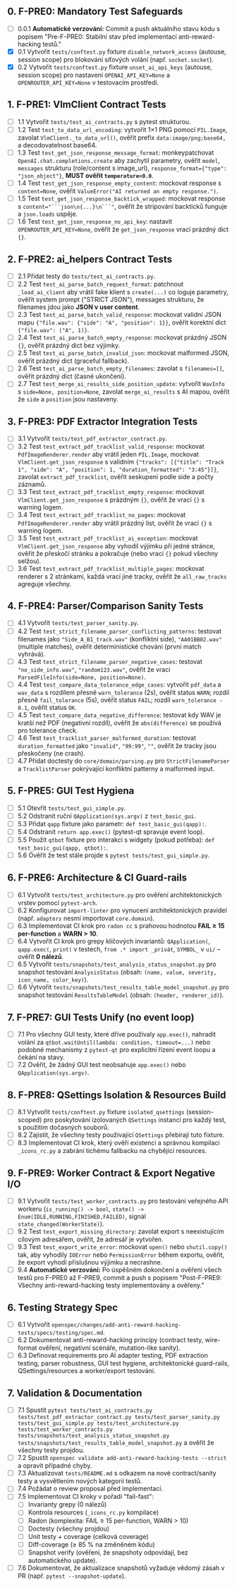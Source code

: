 ## 0. F-PRE0: Mandatory Test Safeguards
- [ ] 0.0.1 **Automatické verzování:** Commit a push aktuálního stavu kódu s popisem "Pre-F-PRE0: Stabilní stav před implementací anti-reward-hacking testů."
- [x] 0.1 Vytvořit `tests/conftest.py` fixture `disable_network_access` (autouse, session scope) pro blokování síťových volání (např. `socket.socket`).
- [x] 0.2 Vytvořit `tests/conftest.py` fixture `unset_ai_api_keys` (autouse, session scope) pro nastavení `OPENAI_API_KEY=None` a `OPENROUTER_API_KEY=None` v testovacím prostředí.

## 1. F-PRE1: VlmClient Contract Tests
- [ ] 1.1 Vytvořit `tests/test_ai_contracts.py` s pytest strukturou.
- [ ] 1.2 Test `test_to_data_url_encoding`: vytvořit 1×1 PNG pomocí `PIL.Image`, zavolat `VlmClient._to_data_url()`, ověřit prefix `data:image/png;base64,` a decodovatelnost base64.
- [ ] 1.3 Test `test_get_json_response_message_format`: monkeypatchovat `OpenAI.chat.completions.create` aby zachytil parametry, ověřit `model`, `messages` strukturu (role/content s image_url), `response_format={"type": "json_object"}`, **MUST ověřit `temperature=0.0`**.
- [ ] 1.4 Test `test_get_json_response_empty_content`: mockovat response s `content=None`, ověřit `ValueError("AI returned an empty response.")`.
- [ ] 1.5 Test `test_get_json_response_backtick_wrapped`: mockovat response s `content="```json\n{...}\n```"`, ověřit že stripování backticků funguje a `json.loads` uspěje.
- [ ] 1.6 Test `test_get_json_response_no_api_key`: nastavit `OPENROUTER_API_KEY=None`, ověřit že `get_json_response` vrací prázdný dict `{}`.

## 2. F-PRE2: ai_helpers Contract Tests
- [ ] 2.1 Přidat testy do `tests/test_ai_contracts.py`.
- [ ] 2.2 Test `test_ai_parse_batch_request_format`: patchnout `_load_ai_client` aby vrátil fake klient s `create(...)` co loguje parametry, ověřit system prompt ("STRICT JSON"), messages strukturu, že filenames jdou jako **JSON v user content**.
- [ ] 2.3 Test `test_ai_parse_batch_valid_response`: mockovat validní JSON mapu `{"file.wav": {"side": "A", "position": 1}}`, ověřit korektní dict `{"file.wav": ("A", 1)}`.
- [ ] 2.4 Test `test_ai_parse_batch_empty_response`: mockovat prázdný JSON `{}`, ověřit prázdný dict bez výjimky.
- [ ] 2.5 Test `test_ai_parse_batch_invalid_json`: mockovat malformed JSON, ověřit prázdný dict (graceful fallback).
- [ ] 2.6 Test `test_ai_parse_batch_empty_filenames`: zavolat s `filenames=[]`, ověřit prázdný dict (časné ukončení).
- [ ] 2.7 Test `test_merge_ai_results_side_position_update`: vytvořit `WavInfo` s `side=None, position=None`, zavolat `merge_ai_results` s AI mapou, ověřit že `side` a `position` jsou nastaveny.

## 3. F-PRE3: PDF Extractor Integration Tests
- [ ] 3.1 Vytvořit `tests/test_pdf_extractor_contract.py`.
- [ ] 3.2 Test `test_extract_pdf_tracklist_valid_response`: mockovat `PdfImageRenderer.render` aby vrátil jeden `PIL.Image`, mockovat `VlmClient.get_json_response` s validním `{"tracks": [{"title": "Track 1", "side": "A", "position": 1, "duration_formatted": "3:45"}]}`, zavolat `extract_pdf_tracklist`, ověřit seskupení podle side a počty záznamů.
- [ ] 3.3 Test `test_extract_pdf_tracklist_empty_response`: mockovat `VlmClient.get_json_response` s prázdným `{}`, ověřit že vrací `{}` s warning logem.
- [ ] 3.4 Test `test_extract_pdf_tracklist_no_pages`: mockovat `PdfImageRenderer.render` aby vrátil prázdný list, ověřit že vrací `{}` s warning logem.
- [ ] 3.5 Test `test_extract_pdf_tracklist_ai_exception`: mockovat `VlmClient.get_json_response` aby vyhodil výjimku při jedné stránce, ověřit že přeskočí stránku a pokračuje (nebo vrací `{}` pokud všechny selžou).
- [ ] 3.6 Test `test_extract_pdf_tracklist_multiple_pages`: mockovat renderer s 2 stránkami, každá vrací jiné tracky, ověřit že `all_raw_tracks` agreguje všechny.

## 4. F-PRE4: Parser/Comparison Sanity Tests
- [ ] 4.1 Vytvořit `tests/test_parser_sanity.py`.
- [ ] 4.2 Test `test_strict_filename_parser_conflicting_patterns`: testovat filenames jako `"Side_A_B1_track.wav"` (konfliktní side), `"AA01BB02.wav"` (multiple matches), ověřit deterministické chování (první match vyhrává).
- [ ] 4.3 Test `test_strict_filename_parser_negative_cases`: testovat `"no_side_info.wav"`, `"random123.wav"`, ověřit že vrací `ParsedFileInfo(side=None, position=None)`.
- [ ] 4.4 Test `test_compare_data_tolerance_edge_cases`: vytvořit `pdf_data` a `wav_data` s rozdílem přesně `warn_tolerance` (2s), ověřit status `WARN`; rozdíl přesně `fail_tolerance` (5s), ověřit status `FAIL`; rozdíl `warn_tolerance - 0.1`, ověřit status `OK`.
- [ ] 4.5 Test `test_compare_data_negative_difference`: testovat kdy WAV je kratší než PDF (negativní rozdíl), ověřit že `abs(difference)` se používá pro tolerance check.
- [ ] 4.6 Test `test_tracklist_parser_malformed_duration`: testovat `duration_formatted` jako `"invalid"`, `"99:99"`, `""`, ověřit že tracky jsou přeskočeny (ne crash).
- [ ] 4.7 Přidat doctesty do `core/domain/parsing.py` pro `StrictFilenameParser` a `TracklistParser` pokrývající konfliktní patterny a malformed input.

## 5. F-PRE5: GUI Test Hygiena
- [ ] 5.1 Otevřít `tests/test_gui_simple.py`.
- [ ] 5.2 Odstranit ruční `QApplication(sys.argv)` z `test_basic_gui`.
- [ ] 5.3 Přidat `qapp` fixture jako parametr: `def test_basic_gui(qapp):`.
- [ ] 5.4 Odstranit `return app.exec()` (pytest-qt spravuje event loop).
- [ ] 5.5 Použít `qtbot` fixture pro interakci s widgety (pokud potřeba): `def test_basic_gui(qapp, qtbot):`.
- [ ] 5.6 Ověřit že test stále projde s `pytest tests/test_gui_simple.py`.

## 6. F-PRE6: Architecture & CI Guard-rails
- [ ] 6.1 Vytvořit `tests/test_architecture.py` pro ověření architektonických vrstev pomocí `pytest-arch`.
- [ ] 6.2 Konfigurovat `import-linter` pro vynucení architektonických pravidel (např. `adapters` nesmí importovat `core.domain`).
- [ ] 6.3 Implementovat CI krok pro `radon cc` s prahovou hodnotou **FAIL ≥ 15 per-function** a **WARN > 10**.
- [ ] 6.4 Vytvořit CI krok pro grepy klíčových invariantů: `QApplication(`, `qapp.exec(`, `print(` v testech, `from .* import _privát`, `SYMBOL_` v `ui/` – ověřit **0 nálezů**.
- [ ] 6.5 Vytvořit `tests/snapshots/test_analysis_status_snapshot.py` pro snapshot testování `AnalysisStatus` (obsah: `(name, value, severity, icon_name, color_key)`).
- [ ] 6.6 Vytvořit `tests/snapshots/test_results_table_model_snapshot.py` pro snapshot testování `ResultsTableModel` (obsah: `(header, renderer_id)`).

## 7. F-PRE7: GUI Tests Unify (no event loop)
- [ ] 7.1 Pro všechny GUI testy, které dříve používaly `app.exec()`, nahradit volání za `qtbot.waitUntil(lambda: condition, timeout=...)` nebo podobné mechanismy z `pytest-qt` pro explicitní řízení event loopu a čekání na stavy.
- [ ] 7.2 Ověřit, že žádný GUI test neobsahuje `app.exec()` nebo `QApplication(sys.argv)`.

## 8. F-PRE8: QSettings Isolation & Resources Build
- [ ] 8.1 Vytvořit `tests/conftest.py` fixture `isolated_qsettings` (session-scoped) pro poskytování izolovaných `QSettings` instancí pro každý test, s použitím dočasných souborů.
- [ ] 8.2 Zajistit, že všechny testy používající `QSettings` přebírají tuto fixture.
- [ ] 8.3 Implementovat CI krok, který ověří existenci a správnou kompilaci `_icons_rc.py` a zabrání tichému fallbacku na chybějící resources.

## 9. F-PRE9: Worker Contract & Export Negative I/O
- [ ] 9.1 Vytvořit `tests/test_worker_contracts.py` pro testování veřejného API workeru (`is_running() -> bool`, `state() -> Enum(IDLE,RUNNING,FINISHED,FAILED)`, signál `state_changed(WorkerState)`).
- [ ] 9.2 Test `test_export_missing_directory`: zavolat export s neexistujícím cílovým adresářem, ověřit, že adresář je vytvořen.
- [ ] 9.3 Test `test_export_write_error`: mockovat `open()` nebo `shutil.copy()` tak, aby vyhodily `IOError` nebo `PermissionError` během exportu, ověřit, že export vyhodí příslušnou výjimku a necrashne.
- [ ] 9.4 **Automatické verzování:** Po úspěšném dokončení a ověření všech testů pro F-PRE0 až F-PRE9, commit a push s popisem "Post-F-PRE9: Všechny anti-reward-hacking testy implementovány a ověřeny."

## 6. Testing Strategy Spec
- [ ] 6.1 Vytvořit `openspec/changes/add-anti-reward-hacking-tests/specs/testing/spec.md`.
- [ ] 6.2 Dokumentovat anti-reward-hacking principy (contract testy, wire-format ověření, negativní scénáře, mutation-like sanity).
- [ ] 6.3 Definovat requirements pro AI adapter testing, PDF extraction testing, parser robustness, GUI test hygiene, architektonické guard-rails, QSettings/resources a worker/export testování.

## 7. Validation & Documentation
- [ ] 7.1 Spustit `pytest tests/test_ai_contracts.py tests/test_pdf_extractor_contract.py tests/test_parser_sanity.py tests/test_gui_simple.py tests/test_architecture.py tests/test_worker_contracts.py tests/snapshots/test_analysis_status_snapshot.py tests/snapshots/test_results_table_model_snapshot.py` a ověřit že všechny testy projdou.
- [ ] 7.2 Spustit `openspec validate add-anti-reward-hacking-tests --strict` a opravit případné chyby.
- [ ] 7.3 Aktualizovat `tests/README.md` s odkazem na nové contract/sanity testy a vysvětlením nových kategorií testů.
- [ ] 7.4 Požádat o review proposal před implementací.
- [ ] 7.5 Implementovat CI kroky v pořadí "fail-fast":
    - [ ] Invarianty grepy (0 nálezů)
    - [ ] Kontrola resources (`_icons_rc.py` kompilace)
    - [ ] Radon (komplexita: FAIL ≥ 15 per-function, WARN > 10)
    - [ ] Doctesty (všechny projdou)
    - [ ] Unit testy + coverage (celková coverage)
    - [ ] Diff-coverage (≥ 85 % na změněném kódu)
    - [ ] Snapshot verify (ověření, že snapshoty odpovídají, bez automatického update).
- [ ] 7.6 Dokumentovat, že aktualizace snapshotů vyžaduje vědomý zásah v PR (např. `pytest --snapshot-update`).
